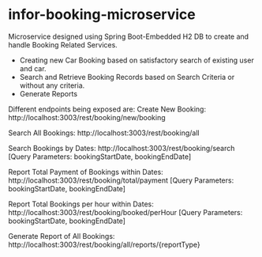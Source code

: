 # infor-booking-microservice
Microservice designed using Spring Boot-Embedded H2 DB to create and handle Booking Related Services.

- Creating new Car Booking based on satisfactory search of existing user and car.
- Search and Retrieve Booking Records based on Search Criteria or without any criteria.
- Generate Reports

Different endpoints being exposed are:
Create New Booking: http://localhost:3003/rest/booking/new/booking


Search All Bookings: http://localhost:3003/rest/booking/all


Search Bookings by Dates: http://localhost:3003/rest/booking/search
[Query Parameters: bookingStartDate, bookingEndDate]


Report Total Payment of Bookings within Dates: http://localhost:3003/rest/booking/total/payment
[Query Parameters: bookingStartDate, bookingEndDate]

Report Total Bookings per hour within Dates: http://localhost:3003/rest/booking/booked/perHour
[Query Parameters: bookingStartDate, bookingEndDate]


Generate Report of All Bookings: http://localhost:3003/rest/booking/all/reports/{reportType}
